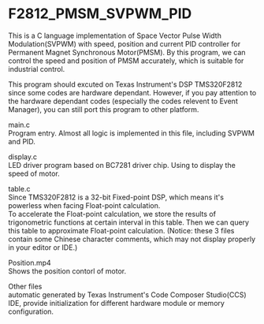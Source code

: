 F2812_PMSM_SVPWM_PID
====================

This is a C language implementation of Space Vector Pulse Width Modulation(SVPWM) with speed, position and current PID controller for Permanent Magnet Synchronous Motor(PMSM).
By this program, we can control the speed and position of PMSM accurately, which is suitable for industrial control.

This program should excuted on Texas Instrument's DSP TMS320F2812 since some codes are hardware dependant. 
However, if you pay attention to the hardware dependant codes (especially the codes relevent to Event Manager), you can still port this program to other platform.

main.c                                          
Program entry. Almost all logic is implemented in this file, including SVPWM and PID.

display.c                                     
LED driver program based on BC7281 driver chip. Using to display the speed of motor. 

table.c                                                                 
Since TMS320F2812 is a 32-bit Fixed-point DSP, which means it's powerless when facing Float-point calculation.        
To accelerate the Float-point calculation, we store the results of trigonometric functions at certain interval in this table. Then we can query this table to approximate Float-point calculation.
(Notice: these 3 files contain some Chinese character comments, which may not display properly in your editor or IDE.)

Position.mp4                                                                          
Shows the position contorl of motor.

Other files                                                                     
automatic generated by Texas Instrument's Code Composer Studio(CCS) IDE, provide initialization for different hardware module or memory configuration.
